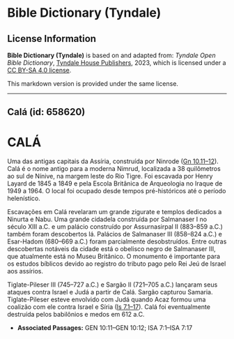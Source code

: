 # Bible Dictionary (Tyndale)

## License Information

**Bible Dictionary (Tyndale)** is based on and adapted from: _Tyndale Open Bible Dictionary_, [Tyndale House Publishers](https://tyndaleopenresources.com/), 2023, which is licensed under a [CC BY-SA 4.0 license](https://creativecommons.org/licenses/by-sa/4.0/legalcode.en).

This markdown version is provided under the same license.



--------------------------------

## Calá (id: 658620)

CALÁ
====

Uma das antigas capitais da Assíria, construída por Ninrode ([Gn 10\.11–12](https://ref.ly/Gen10:11-Gen10:12)). Calá é o nome antigo para a moderna Nimrud, localizada a 38 quilômetros ao sul de Nínive, na margem leste do Rio Tigre. Foi escavada por Henry Layard de 1845 a 1849 e pela Escola Britânica de Arqueologia no Iraque de 1949 a 1964\. O local foi ocupado desde tempos pré\-históricos até o período helenístico.

Escavações em Calá revelaram um grande zigurate e templos dedicados a Ninurta e Nabu. Uma grande cidadela construída por Salmanaser I no século XIII a.C. e um palácio construído por Assurnasirpal II (883–859 a.C.) também foram descobertos lá. Palácios de Salmanaser III (858–824 a.C.) e Esar\-Hadom (680–669 a.C.) foram parcialmente desobstruídos. Entre outras descobertas notáveis da cidade está o obelisco negro de Salmanaser III, que atualmente está no Museu Britânico. O monumento é importante para os estudos bíblicos devido ao registro do tributo pago pelo Rei Jeú de Israel aos assírios.

Tiglate\-Pileser III (745–727 a.C.) e Sargão II (721–705 a.C.) lançaram seus ataques contra Israel e Judá a partir de Calá. Sargão capturou Samaria. Tiglate\-Pileser esteve envolvido com Judá quando Acaz formou uma coalizão com ele contra Israel e Síria ([Is 7\.1–17](https://ref.ly/Isa7:1-Isa7:17)). Calá foi eventualmente destruída pelos babilônios e medos em 612 a.C.

* **Associated Passages:** GEN 10:11–GEN 10:12; ISA 7:1–ISA 7:17

